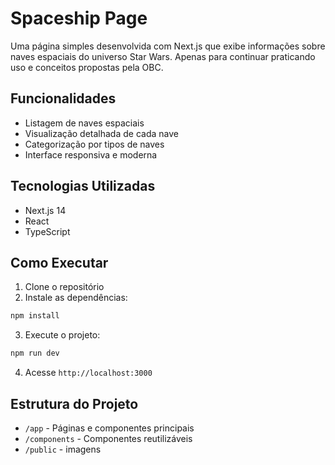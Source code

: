 # Spaceship Page

Uma página simples desenvolvida com Next.js que exibe informações sobre naves espaciais do universo Star Wars. Apenas para continuar praticando uso e conceitos propostas pela OBC.

## Funcionalidades

- Listagem de naves espaciais
- Visualização detalhada de cada nave
- Categorização por tipos de naves
- Interface responsiva e moderna

## Tecnologias Utilizadas

- Next.js 14
- React
- TypeScript

## Como Executar

1. Clone o repositório
2. Instale as dependências:
```bash
npm install
```
3. Execute o projeto:
```bash
npm run dev
```
4. Acesse `http://localhost:3000`

## Estrutura do Projeto

- `/app` - Páginas e componentes principais
- `/components` - Componentes reutilizáveis
- `/public` - imagens
